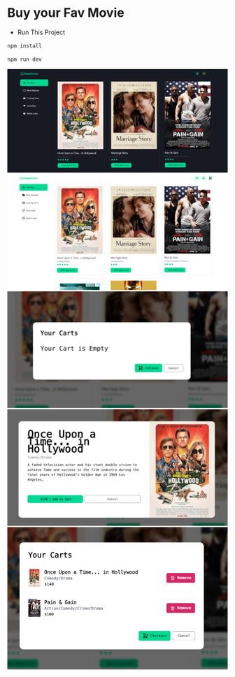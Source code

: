 # Buy your Fav Movie

- Run This Project

```bash
npm install
```

```bash
npm run dev
```

![Landing Page](./public/image/Screenshot_1.png)
![Light Mode](./public/image/Screenshot_2.png)
![Empty Cart](./public/image/Screenshot_3.png)
![Movie Discription](./public/image/Screenshot_4.png)
![Cart Details](./public/image/Screenshot_5.png)
